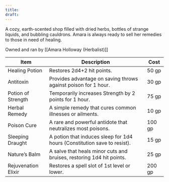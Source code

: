 ```yaml
---
title: 
draft:
---
```

A cozy, earth-scented shop filled with dried herbs, bottles of strange liquids, and bubbling cauldrons. Amara is always ready to sell her remedies to those in need of healing.

Owned and ran by [[Amara Holloway (Herbalist)]]

|**Item**|**Description**|**Cost**|
|---|---|---|
|Healing Potion|Restores 2d4+2 hit points.|50 gp|
|Antitoxin|Provides advantage on saving throws against poison for 1 hour.|30 gp|
|Potion of Strength|Temporarily increases Strength by 2 points for 1 hour.|75 gp|
|Herbal Remedy|A simple remedy that cures common illnesses or ailments.|10 gp|
|Poison Cure|A rare and powerful antidote that neutralizes most poisons.|100 gp|
|Sleeping Draught|A potion that induces sleep for 1d4 hours (Constitution save to resist).|15 gp|
|Nature’s Balm|A salve that heals minor cuts and bruises, restoring 1d4 hit points.|25 gp|
|Rejuvenation Elixir|Restores a spell slot of 1st level or lower.|200 gp|
